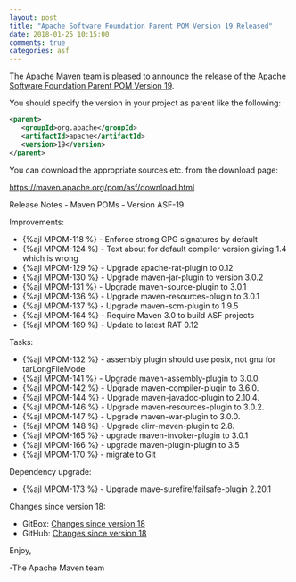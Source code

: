 ```yaml
---
layout: post
title: "Apache Software Foundation Parent POM Version 19 Released"
date: 2018-01-25 10:15:00
comments: true
categories: asf
---
```

The Apache Maven team is pleased to announce the release of the 
[Apache Software Foundation Parent POM Version 19](https://maven.apache.org/pom/asf/).

You should specify the version in your project as parent like the following:

``` xml
<parent>
   <groupId>org.apache</groupId>
   <artifactId>apache</artifactId>
   <version>19</version>
</parent>
```
You can download the appropriate sources etc. from the download page:

https://maven.apache.org/pom/asf/download.html


<!-- more -->

Release Notes - Maven POMs - Version ASF-19

Improvements:

 * {%ajl MPOM-118 %} - Enforce strong GPG signatures by default
 * {%ajl MPOM-124 %} - Text about for default compiler version giving 1.4 which is wrong
 * {%ajl MPOM-129 %} - Upgrade apache-rat-plugin to 0.12
 * {%ajl MPOM-130 %} - Upgrade maven-jar-plugin to version 3.0.2
 * {%ajl MPOM-131 %} - Upgrade maven-source-plugin to 3.0.1
 * {%ajl MPOM-136 %} - Upgrade maven-resources-plugin to 3.0.1
 * {%ajl MPOM-137 %} - Upgrade maven-scm-plugin to 1.9.5
 * {%ajl MPOM-164 %} - Require Maven 3.0 to build ASF projects
 * {%ajl MPOM-169 %} - Update to latest RAT 0.12

Tasks:

 * {%ajl MPOM-132 %} - assembly plugin should use posix, not gnu for tarLongFileMode
 * {%ajl MPOM-141 %} - Upgrade maven-assembly-plugin to 3.0.0.
 * {%ajl MPOM-142 %} - Upgrade maven-compiler-plugin to 3.6.0.
 * {%ajl MPOM-144 %} - Upgrade maven-javadoc-plugin to 2.10.4.
 * {%ajl MPOM-146 %} - Upgrade maven-resources-plugin to 3.0.2.
 * {%ajl MPOM-147 %} - Upgrade maven-war-plugin to 3.0.0.
 * {%ajl MPOM-148 %} - Upgrade clirr-maven-plugin to 2.8.
 * {%ajl MPOM-165 %} - upgrade maven-invoker-plugin to 3.0.1
 * {%ajl MPOM-166 %} - upgrade maven-plugin-plugin to 3.5
 * {%ajl MPOM-170 %} - migrate to Git
 
Dependency upgrade:

 * {%ajl MPOM-173 %} - Upgrade mave-surefire/failsafe-plugin 2.20.1

Changes since version 18:

 * GitBox: [Changes since version 18][change-18]
 * GitHub: [Changes since version 18][change-github-18]


Enjoy,
    
-The Apache Maven team

[change-18]: https://gitbox.apache.org/repos/asf?p=maven-apache-parent.git;a=blobdiff;f=pom.xml;hb=apache-19;hpb=apache-18
[change-github-18]: https://github.com/apache/maven-apache-parent/compare/apache-18...apache-19

